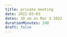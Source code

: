 ```yaml
---
title: private meeting
date: 2022-03-03
dates: 10 am on Mar 3 2022
durationMinutes: 240
draft: false
---
```


